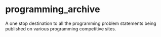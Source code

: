 # programming_archive
A one stop destination to all the programming problem statements being published on various programming competitive sites.
